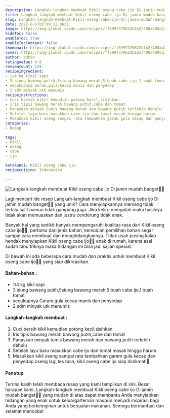 ```yaml
---
description: Langkah-langkah membuat Kikil oseng cabe ijo Di jamin mudah banget"
title: Langkah-langkah membuat Kikil oseng cabe ijo Di jamin mudah banget
slug: Langkah-langkah-membuat-Kikil-oseng-cabe-ijo-Di-jamin-mudah-banget
date: 2022-6-5T03:09:12.063Z
image: https://img-global.cpcdn.com/recipes/ff5997370622b1b2/400x400cq70/photo.jpg
hideToc: false
enableToc: true
enableTocContent: false
thumbnail: https://img-global.cpcdn.com/recipes/ff5997370622b1b2/400x400cq70/photo.jpg
cover: https://img-global.cpcdn.com/recipes/ff5997370622b1b2/400x400cq70/photo.jpg
author: admin
ratingvalue: 4.8
reviewcount: 124
recipeingredient:
- 1/4 kg kikil sapi
- 3 siung bawang putih,5siung bawang merah,5 buah cabe ijo,1 buah tomat
- secukupnya Garam,gula,kecap manis dan penyedap
- 2 sdm minyak utk menumis
recipeinstructions:
- Cuci bersih kikil kemudian potong kecil,sisihkan
- Iris tipis bawang merah bawang putih,cabe dan tomat
- Panaskan minyak tumis bawang merah dan bawang putih terlebih dahulu
- Setelah layu baru masukkan cabe ijo dan tomat masak hingga harum
- Masukkan kikil oseng sampai rata tambahkan garam gula kecap dan penyedap,oseng lagi,tes rasa, kikil oseng cabe ijo siap dinikmati🤤
categories:
- Resep

tags:
- Kikil
- oseng
- cabe
- ijo

katakunci: Kikil oseng cabe ijo
recipecuisine: Indonesian

---
```


![Langkah-langkah membuat Kikil oseng cabe ijo Di jamin mudah banget👩‍🍳](https://img-global.cpcdn.com/recipes/ff5997370622b1b2/400x400cq70/photo.jpg)

Lagi mencari ide resep Langkah-langkah membuat Kikil oseng cabe ijo Di jamin mudah banget👩‍🍳 yang unik? Cara menyiapkannya memang tidak terlalu sulit namun tidak gampang juga. Jika keliru mengolah maka hasilnya tidak akan memuaskan dan justru cenderung tidak enak.

Banyak hal yang sedikit banyak mempengaruhi kualitas rasa dari Kikil oseng cabe ijo👩‍🍳, pertama dari jenis bahan, kemudian pemilihan bahan segar sampai cara membuat dan menghidangkannya. Tidak usah pusing kalau hendak menyiapkan Kikil oseng cabe ijo👩‍🍳 enak di rumah, karena asal sudah tahu triknya maka hidangan ini bisa jadi sajian spesial.

Di bawah ini ada beberapa cara mudah dan praktis untuk membuat Kikil oseng cabe ijo👩‍🍳 yang siap dikreasikan.

<!--inarticleads1-->

#### Bahan-bahan :

- 1/4 kg kikil sapi
- 3 siung bawang putih,5siung bawang merah,5 buah cabe ijo,1 buah tomat
- secukupnya Garam,gula,kecap manis dan penyedap
- 2 sdm minyak utk menumis

<!--inarticleads2-->

#### Langkah-langkah membuat :

1. Cuci bersih kikil kemudian potong kecil,sisihkan
1. Iris tipis bawang merah bawang putih,cabe dan tomat
1. Panaskan minyak tumis bawang merah dan bawang putih terlebih dahulu
1. Setelah layu baru masukkan cabe ijo dan tomat masak hingga harum
1. Masukkan kikil oseng sampai rata tambahkan garam gula kecap dan penyedap,oseng lagi,tes rasa, kikil oseng cabe ijo siap dinikmati🤤

#### Penutup

Terima kasih telah membaca resep yang kami tampilkan di sini. Besar harapan kami, Langkah-langkah membuat Kikil oseng cabe ijo Di jamin mudah banget👩‍🍳 yang mudah di atas dapat membantu Anda menyiapkan hidangan yang enak untuk keluarga/teman maupun menjadi inspirasi bagi Anda yang berkeinginan untuk berjualan makanan. Semoga bermanfaat dan selamat mencoba!